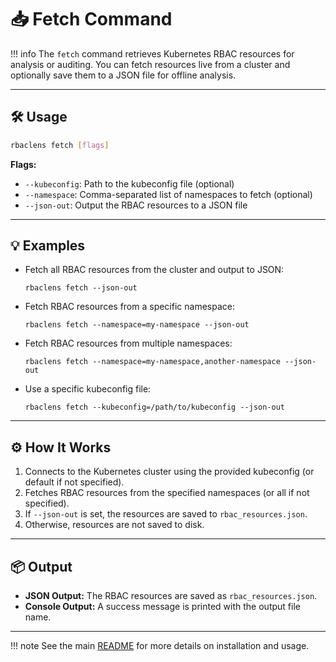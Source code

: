 # :inbox_tray: Fetch Command

!!! info
    The `fetch` command retrieves Kubernetes RBAC resources for analysis or auditing. You can fetch resources live from a cluster and optionally save them to a JSON file for offline analysis.

---

## :hammer_and_wrench: Usage

```sh
rbaclens fetch [flags]
```

**Flags:**

- `--kubeconfig`: Path to the kubeconfig file (optional)
- `--namespace`: Comma-separated list of namespaces to fetch (optional)
- `--json-out`: Output the RBAC resources to a JSON file

---

## :bulb: Examples

- Fetch all RBAC resources from the cluster and output to JSON:

  ```
  rbaclens fetch --json-out
  ```

- Fetch RBAC resources from a specific namespace:

  ```
  rbaclens fetch --namespace=my-namespace --json-out
  ```

- Fetch RBAC resources from multiple namespaces:

  ```
  rbaclens fetch --namespace=my-namespace,another-namespace --json-out
  ```

- Use a specific kubeconfig file:

  ```
  rbaclens fetch --kubeconfig=/path/to/kubeconfig --json-out
  ```

---

## :gear: How It Works

1. Connects to the Kubernetes cluster using the provided kubeconfig (or default if not specified).
2. Fetches RBAC resources from the specified namespaces (or all if not specified).
3. If `--json-out` is set, the resources are saved to `rbac_resources.json`.
4. Otherwise, resources are not saved to disk.

---

## :package: Output

- **JSON Output:** The RBAC resources are saved as `rbac_resources.json`.
- **Console Output:** A success message is printed with the output file name.

---

!!! note
    See the main [README](https://github.com/flushthemoney/RBACLens#readme) for more details on installation and usage.
